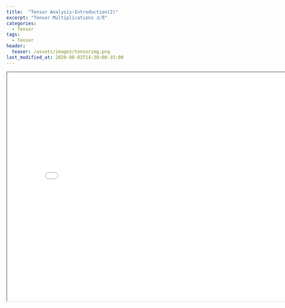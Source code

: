 ```yaml
---
title:  "Tensor Analysis-Introduction(2)"
excerpt: "Tensor Multiplications 소개"
categories:
  - Tensor
tags:
  - Tensor
header:
  teaser: /assets/images/tensorimg.png
last_modified_at: 2020-08-03T14:30:00-35:00
---
```


<iframe src = "/ViewerJS/#../assets/pdf/1_2_Tensor_Multiplications.pdf" width='800' height='600' allowfullscreen webkitallowfullscreen></iframe>


